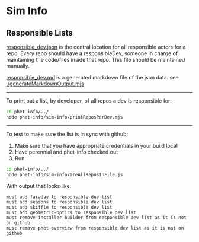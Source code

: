 Sim Info
=========

## Responsible Lists

[responsible_dev.json](./responsible_dev.json) is the central location for all responsible actors for a repo. Every repo
should have a responsibleDev, someone in charge of maintaining the code/files inside that repo. This file should be
maintained manually.

[responsible_dev.md](./responsible_dev.md) is a generated markdown file of the json data. see [./generateMarkdownOutput.mjs](./generateMarkdownOutput.mjs)

------------------

To print out a list, by developer, of all repos a dev is responsible for:

```bash
cd phet-info/../
node phet-info/sim-info/printReposPerDev.mjs
```

----------------------


To test to make sure the list is in sync with github:

1. Make sure that you have appropriate credentials in your build local
2. Have perennial and phet-info checked out
3. Run:

```bash
cd phet-info/../
node phet-info/sim-info/areAllReposInFile.js
```

With output that looks like:

```
must add faraday to responsible dev list
must add seasons to responsible dev list
must add skiffle to responsible dev list
must add geometric-optics to responsible dev list
must remove installer-builder from responsible dev list as it is not on github
must remove phet-overview from responsible dev list as it is not on github
```